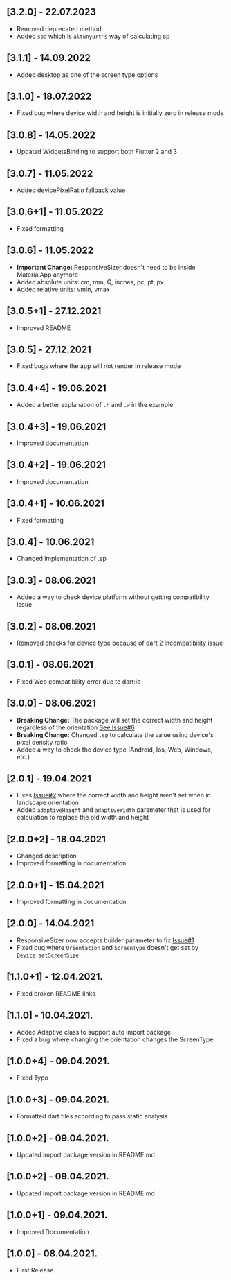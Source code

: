 ## [3.2.0] - 22.07.2023

* Removed deprecated method
* Added `spa` which is `altunyurt's` way of calculating sp

## [3.1.1] - 14.09.2022

* Added desktop as one of the screen type options

## [3.1.0] - 18.07.2022

* Fixed bug where device width and height is initially zero in release mode 

## [3.0.8] - 14.05.2022

* Updated WidgetsBinding to support both Flutter 2 and 3

## [3.0.7] - 11.05.2022

* Added devicePixelRatio fallback value

## [3.0.6+1] - 11.05.2022

* Fixed formatting

## [3.0.6] - 11.05.2022

* **Important Change:** ResponsiveSizer doesn't need to be inside MaterialApp anymore
* Added absolute units: cm, mm, Q, inches, pc, pt, px
* Added relative units: vmin, vmax

## [3.0.5+1] - 27.12.2021

* Improved README

## [3.0.5] - 27.12.2021

* Fixed bugs where the app will not render in release mode

## [3.0.4+4] - 19.06.2021

* Added a better explanation of `.h` and `.w` in the example

## [3.0.4+3] - 19.06.2021

* Improved documentation

## [3.0.4+2] - 19.06.2021

* Improved documentation

## [3.0.4+1] - 10.06.2021

* Fixed formatting

## [3.0.4] - 10.06.2021

* Changed implementation of .sp

## [3.0.3] - 08.06.2021

* Added a way to check device platform without getting compatibility issue

## [3.0.2] - 08.06.2021

* Removed checks for device type because of dart 2 incompatibility issue

## [3.0.1] - 08.06.2021

* Fixed Web compatibility error due to dart:io

## [3.0.0] - 08.06.2021

* **Breaking Change:** The package will set the correct width and height regardless of the orientation [See Issue#6](https://github.com/CoderUni/responsive_sizer/issues/6)
* **Breaking Change:** Changed `.sp` to calculate the value using device's pixel density ratio
* Added a way to check the device type (Android, Ios, Web, Windows, etc.)

## [2.0.1] - 19.04.2021

* Fixes [Issue#2](https://github.com/CoderUni/responsive_sizer/issues/2) where the correct width and height aren't set when in landscape orientation
* Added `adaptiveHeight` and `adaptiveWidth` parameter that is used for calculation to replace the old width and height

## [2.0.0+2] - 18.04.2021

* Changed description
* Improved formatting in documentation

## [2.0.0+1] - 15.04.2021

* Improved formatting in documentation

## [2.0.0] - 14.04.2021

* ResponsiveSizer now accepts builder parameter to fix [Issue#1](https://github.com/CoderUni/responsive_sizer/issues/1)
* Fixed bug where `Orientation` and `ScreenType` doesn't get set by `Device.setScreenSize`

## [1.1.0+1] - 12.04.2021.

* Fixed broken README links

## [1.1.0] - 10.04.2021.

* Added Adaptive class to support auto import package
* Fixed a bug where changing the orientation changes the ScreenType

## [1.0.0+4] - 09.04.2021.

* Fixed Typo

## [1.0.0+3] - 09.04.2021.

* Formatted dart files according to pass static analysis

## [1.0.0+2] - 09.04.2021.

* Updated import package version in README.md 

## [1.0.0+2] - 09.04.2021.

* Updated import package version in README.md 

## [1.0.0+1] - 09.04.2021.

* Improved Documentation

## [1.0.0] - 08.04.2021.

* First Release
